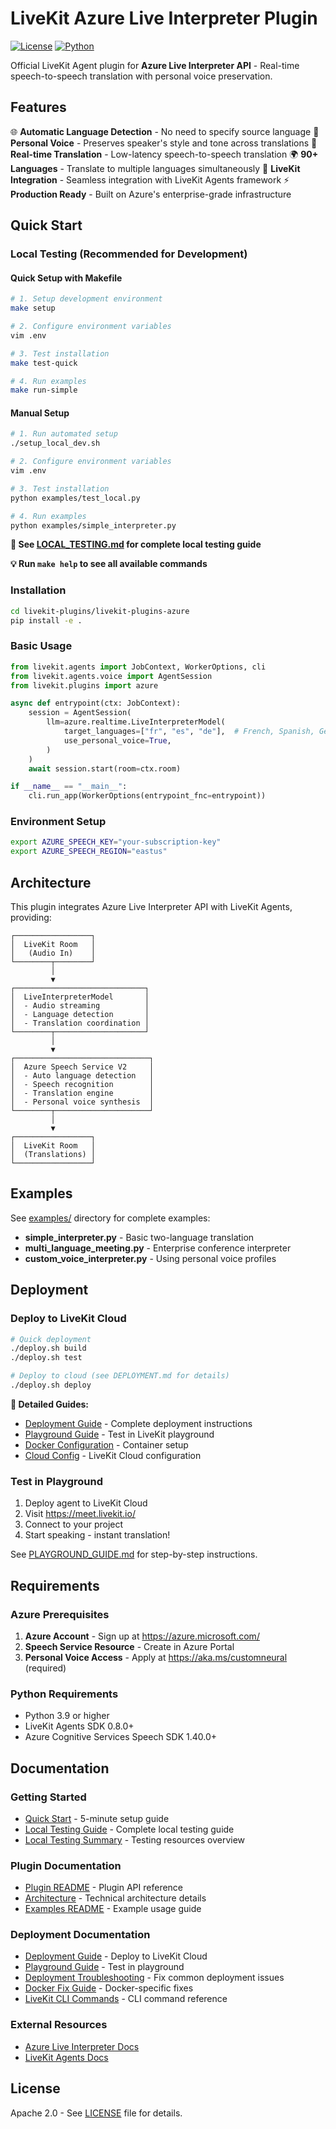 # LiveKit Azure Live Interpreter Plugin

[![License](https://img.shields.io/badge/License-Apache%202.0-blue.svg)](https://opensource.org/licenses/Apache-2.0)
[![Python](https://img.shields.io/badge/python-3.9+-blue.svg)](https://www.python.org/downloads/)

Official LiveKit Agent plugin for **Azure Live Interpreter API** - Real-time speech-to-speech translation with personal voice preservation.

## Features

🌐 **Automatic Language Detection** - No need to specify source language
🎤 **Personal Voice** - Preserves speaker's style and tone across translations
🔄 **Real-time Translation** - Low-latency speech-to-speech translation
🌍 **90+ Languages** - Translate to multiple languages simultaneously
🎯 **LiveKit Integration** - Seamless integration with LiveKit Agents framework
⚡ **Production Ready** - Built on Azure's enterprise-grade infrastructure

## Quick Start

### Local Testing (Recommended for Development)

#### Quick Setup with Makefile

```bash
# 1. Setup development environment
make setup

# 2. Configure environment variables
vim .env

# 3. Test installation
make test-quick

# 4. Run examples
make run-simple
```

#### Manual Setup

```bash
# 1. Run automated setup
./setup_local_dev.sh

# 2. Configure environment variables
vim .env

# 3. Test installation
python examples/test_local.py

# 4. Run examples
python examples/simple_interpreter.py
```

**📖 See [LOCAL_TESTING.md](LOCAL_TESTING.md) for complete local testing guide**

**💡 Run `make help` to see all available commands**

### Installation

```bash
cd livekit-plugins/livekit-plugins-azure
pip install -e .
```

### Basic Usage

```python
from livekit.agents import JobContext, WorkerOptions, cli
from livekit.agents.voice import AgentSession
from livekit.plugins import azure

async def entrypoint(ctx: JobContext):
    session = AgentSession(
        llm=azure.realtime.LiveInterpreterModel(
            target_languages=["fr", "es", "de"],  # French, Spanish, German
            use_personal_voice=True,
        )
    )
    await session.start(room=ctx.room)

if __name__ == "__main__":
    cli.run_app(WorkerOptions(entrypoint_fnc=entrypoint))
```

### Environment Setup

```bash
export AZURE_SPEECH_KEY="your-subscription-key"
export AZURE_SPEECH_REGION="eastus"
```

## Architecture

This plugin integrates Azure Live Interpreter API with LiveKit Agents, providing:

```
┌─────────────────┐
│  LiveKit Room   │
│   (Audio In)    │
└────────┬────────┘
         │
         ▼
┌─────────────────────────────┐
│  LiveInterpreterModel       │
│  - Audio streaming          │
│  - Language detection       │
│  - Translation coordination │
└────────┬────────────────────┘
         │
         ▼
┌──────────────────────────────┐
│  Azure Speech Service V2     │
│  - Auto language detection   │
│  - Speech recognition        │
│  - Translation engine        │
│  - Personal voice synthesis  │
└────────┬─────────────────────┘
         │
         ▼
┌─────────────────┐
│  LiveKit Room   │
│  (Translations) │
└─────────────────┘
```

## Examples

See [examples/](examples/) directory for complete examples:

- **simple_interpreter.py** - Basic two-language translation
- **multi_language_meeting.py** - Enterprise conference interpreter
- **custom_voice_interpreter.py** - Using personal voice profiles

## Deployment

### Deploy to LiveKit Cloud

```bash
# Quick deployment
./deploy.sh build
./deploy.sh test

# Deploy to cloud (see DEPLOYMENT.md for details)
./deploy.sh deploy
```

**📖 Detailed Guides:**
- [Deployment Guide](DEPLOYMENT.md) - Complete deployment instructions
- [Playground Guide](PLAYGROUND_GUIDE.md) - Test in LiveKit playground
- [Docker Configuration](Dockerfile) - Container setup
- [Cloud Config](cloud-deploy.yaml) - LiveKit Cloud configuration

### Test in Playground

1. Deploy agent to LiveKit Cloud
2. Visit https://meet.livekit.io/
3. Connect to your project
4. Start speaking - instant translation!

See [PLAYGROUND_GUIDE.md](PLAYGROUND_GUIDE.md) for step-by-step instructions.

## Requirements

### Azure Prerequisites

1. **Azure Account** - Sign up at https://azure.microsoft.com/
2. **Speech Service Resource** - Create in Azure Portal
3. **Personal Voice Access** - Apply at https://aka.ms/customneural (required)

### Python Requirements

- Python 3.9 or higher
- LiveKit Agents SDK 0.8.0+
- Azure Cognitive Services Speech SDK 1.40.0+

## Documentation

### Getting Started
- [Quick Start](QUICKSTART.md) - 5-minute setup guide
- [Local Testing Guide](LOCAL_TESTING.md) - Complete local testing guide
- [Local Testing Summary](LOCAL_TESTING_SUMMARY.md) - Testing resources overview

### Plugin Documentation
- [Plugin README](livekit-plugins/livekit-plugins-azure/README.md) - Plugin API reference
- [Architecture](ARCHITECTURE.md) - Technical architecture details
- [Examples README](examples/README.md) - Example usage guide

### Deployment Documentation
- [Deployment Guide](DEPLOYMENT.md) - Deploy to LiveKit Cloud
- [Playground Guide](PLAYGROUND_GUIDE.md) - Test in playground
- [Deployment Troubleshooting](DEPLOYMENT_TROUBLESHOOTING.md) - Fix common deployment issues
- [Docker Fix Guide](DOCKER_FIX.md) - Docker-specific fixes
- [LiveKit CLI Commands](LIVEKIT_CLI_COMMANDS.md) - CLI command reference

### External Resources
- [Azure Live Interpreter Docs](https://learn.microsoft.com/en-us/azure/ai-services/speech-service/how-to-translate-speech)
- [LiveKit Agents Docs](https://docs.livekit.io/agents/)

## License

Apache 2.0 - See [LICENSE](LICENSE) file for details.